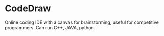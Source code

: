 # CodeDraw
Online coding IDE with a canvas for brainstorming, useful for competitive programmers. Can run C++, JAVA, python.
